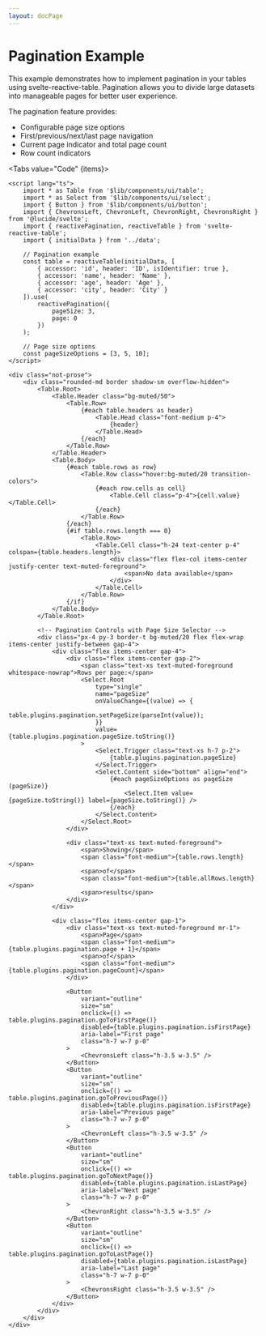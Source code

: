 ```yaml
---
layout: docPage
---
```


<script lang="ts">
	import Pagination from './pagination.svelte';
	import Tabs from '$shared/ui/tabs.svelte'
	import TabItem from '$shared/ui/tab-item.svelte'
	import Pre from '$shared/ui/markdown/pre.svelte';

	const items = ['Code', 'Preview'];
</script>

# Pagination Example

This example demonstrates how to implement pagination in your tables using svelte-reactive-table. Pagination allows you to divide large datasets into manageable pages for better user experience.

The pagination feature provides:

- Configurable page size options
- First/previous/next/last page navigation
- Current page indicator and total page count
- Row count indicators

<Tabs value="Code" {items}>

<TabItem value="Code">

```svelte
<script lang="ts">
	import * as Table from '$lib/components/ui/table';
	import * as Select from '$lib/components/ui/select';
	import { Button } from '$lib/components/ui/button';
	import { ChevronsLeft, ChevronLeft, ChevronRight, ChevronsRight } from '@lucide/svelte';
	import { reactivePagination, reactiveTable } from 'svelte-reactive-table';
	import { initialData } from '../data';

	// Pagination example
	const table = reactiveTable(initialData, [
		{ accessor: 'id', header: 'ID', isIdentifier: true },
		{ accessor: 'name', header: 'Name' },
		{ accessor: 'age', header: 'Age' },
		{ accessor: 'city', header: 'City' }
	]).use(
		reactivePagination({
			pageSize: 3,
			page: 0
		})
	);

	// Page size options
	const pageSizeOptions = [3, 5, 10];
</script>

<div class="not-prose">
	<div class="rounded-md border shadow-sm overflow-hidden">
		<Table.Root>
			<Table.Header class="bg-muted/50">
				<Table.Row>
					{#each table.headers as header}
						<Table.Head class="font-medium p-4">
							{header}
						</Table.Head>
					{/each}
				</Table.Row>
			</Table.Header>
			<Table.Body>
				{#each table.rows as row}
					<Table.Row class="hover:bg-muted/20 transition-colors">
						{#each row.cells as cell}
							<Table.Cell class="p-4">{cell.value}</Table.Cell>
						{/each}
					</Table.Row>
				{/each}
				{#if table.rows.length === 0}
					<Table.Row>
						<Table.Cell class="h-24 text-center p-4" colspan={table.headers.length}>
							<div class="flex flex-col items-center justify-center text-muted-foreground">
								<span>No data available</span>
							</div>
						</Table.Cell>
					</Table.Row>
				{/if}
			</Table.Body>
		</Table.Root>

		<!-- Pagination Controls with Page Size Selector -->
		<div class="px-4 py-3 border-t bg-muted/20 flex flex-wrap items-center justify-between gap-4">
			<div class="flex items-center gap-4">
				<div class="flex items-center gap-2">
					<span class="text-xs text-muted-foreground whitespace-nowrap">Rows per page:</span>
					<Select.Root
						type="single"
						name="pageSize"
						onValueChange={(value) => {
							table.plugins.pagination.setPageSize(parseInt(value));
						}}
						value={table.plugins.pagination.pageSize.toString()}
					>
						<Select.Trigger class="text-xs h-7 p-2">
							{table.plugins.pagination.pageSize}
						</Select.Trigger>
						<Select.Content side="bottom" align="end">
							{#each pageSizeOptions as pageSize (pageSize)}
								<Select.Item value={pageSize.toString()} label={pageSize.toString()} />
							{/each}
						</Select.Content>
					</Select.Root>
				</div>

				<div class="text-xs text-muted-foreground">
					<span>Showing</span>
					<span class="font-medium">{table.rows.length}</span>
					<span>of</span>
					<span class="font-medium">{table.allRows.length}</span>
					<span>results</span>
				</div>
			</div>

			<div class="flex items-center gap-1">
				<div class="text-xs text-muted-foreground mr-1">
					<span>Page</span>
					<span class="font-medium">{table.plugins.pagination.page + 1}</span>
					<span>of</span>
					<span class="font-medium">{table.plugins.pagination.pageCount}</span>
				</div>

				<Button
					variant="outline"
					size="sm"
					onclick={() => table.plugins.pagination.goToFirstPage()}
					disabled={table.plugins.pagination.isFirstPage}
					aria-label="First page"
					class="h-7 w-7 p-0"
				>
					<ChevronsLeft class="h-3.5 w-3.5" />
				</Button>
				<Button
					variant="outline"
					size="sm"
					onclick={() => table.plugins.pagination.goToPreviousPage()}
					disabled={table.plugins.pagination.isFirstPage}
					aria-label="Previous page"
					class="h-7 w-7 p-0"
				>
					<ChevronLeft class="h-3.5 w-3.5" />
				</Button>
				<Button
					variant="outline"
					size="sm"
					onclick={() => table.plugins.pagination.goToNextPage()}
					disabled={table.plugins.pagination.isLastPage}
					aria-label="Next page"
					class="h-7 w-7 p-0"
				>
					<ChevronRight class="h-3.5 w-3.5" />
				</Button>
				<Button
					variant="outline"
					size="sm"
					onclick={() => table.plugins.pagination.goToLastPage()}
					disabled={table.plugins.pagination.isLastPage}
					aria-label="Last page"
					class="h-7 w-7 p-0"
				>
					<ChevronsRight class="h-3.5 w-3.5" />
				</Button>
			</div>
		</div>
	</div>
</div>
```

</TabItem>

<TabItem value="Preview">
	<Pagination />
</TabItem>

</Tabs>
